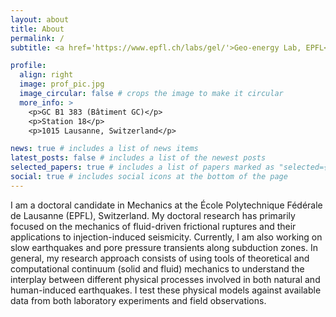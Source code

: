 ```yaml
---
layout: about
title: About
permalink: /
subtitle: <a href='https://www.epfl.ch/labs/gel/'>Geo-energy Lab, EPFL</a>. alexis.saez@epfl.ch

profile:
  align: right
  image: prof_pic.jpg
  image_circular: false # crops the image to make it circular
  more_info: >
    <p>GC B1 383 (Bâtiment GC)</p>
    <p>Station 18</p>
    <p>1015 Lausanne, Switzerland</p>

news: true # includes a list of news items
latest_posts: false # includes a list of the newest posts
selected_papers: true # includes a list of papers marked as "selected={true}"
social: true # includes social icons at the bottom of the page
---
```


I am a doctoral candidate in Mechanics at the École Polytechnique Fédérale de Lausanne (EPFL), Switzerland. My doctoral research has primarily focused on the mechanics of fluid-driven frictional ruptures and their applications to injection-induced seismicity. Currently, I am also working on slow earthquakes and pore pressure transients along subduction zones. In general, my research approach consists of using tools of theoretical and computational continuum (solid and fluid) mechanics to understand the interplay between different physical processes involved in both natural and human-induced earthquakes. I test these physical models against available data from both laboratory experiments and field observations.
